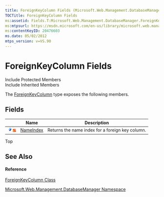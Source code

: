 ```yaml
---
title: ForeignKeyColumn Fields (Microsoft.Web.Management.DatabaseManager)
TOCTitle: ForeignKeyColumn Fields
ms:assetid: Fields.T:Microsoft.Web.Management.DatabaseManager.ForeignKeyColumn
ms:mtpsurl: https://msdn.microsoft.com/en-us/library/microsoft.web.management.databasemanager.foreignkeycolumn_fields(v=VS.90)
ms:contentKeyID: 20476603
ms.date: 05/02/2012
mtps_version: v=VS.90
---
```


# ForeignKeyColumn Fields

Include Protected Members  
Include Inherited Members  

The [ForeignKeyColumn](foreignkeycolumn-class-microsoft-web-management-databasemanager.md) type exposes the following members.

## Fields

||Name|Description|
|--- |--- |--- |
|![Public field](images/Dd565979.pubfield(en-us,VS.90).gif "Public field")![Static member](images/Dd565979.static(en-us,VS.90).gif "Static member")|[NameIndex](foreignkeycolumn-nameindex-field-microsoft-web-management-databasemanager.md)|Returns the name index for a foreign key column.|


Top

## See Also

#### Reference

[ForeignKeyColumn Class](foreignkeycolumn-class-microsoft-web-management-databasemanager.md)

[Microsoft.Web.Management.DatabaseManager Namespace](microsoft-web-management-databasemanager-namespace.md)

